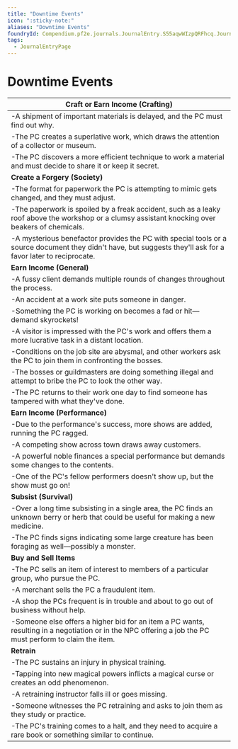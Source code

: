 ```yaml
---
title: "Downtime Events"
icon: ":sticky-note:"
aliases: "Downtime Events"
foundryId: Compendium.pf2e.journals.JournalEntry.S55aqwWIzpQRFhcq.JournalEntryPage.INYPqM7rs9SNFRba
tags:
  - JournalEntryPage
---
```


# Downtime Events
  

| **Craft or Earn Income (Crafting)** |
| --- |
| \-A shipment of important materials is delayed, and the PC must find out why. |
| \-The PC creates a superlative work, which draws the attention of a collector or museum. |
| \-The PC discovers a more efficient technique to work a material and must decide to share it or keep it secret. |
| **Create a Forgery (Society)** |
| \-The format for paperwork the PC is attempting to mimic gets changed, and they must adjust. |
| \-The paperwork is spoiled by a freak accident, such as a leaky roof above the workshop or a clumsy assistant knocking over beakers of chemicals. |
| \-A mysterious benefactor provides the PC with special tools or a source document they didn't have, but suggests they'll ask for a favor later to reciprocate. |
| **Earn Income (General)** |
| \-A fussy client demands multiple rounds of changes throughout the process. |
| \-An accident at a work site puts someone in danger. |
| \-Something the PC is working on becomes a fad or hit— demand skyrockets! |
| \-A visitor is impressed with the PC's work and offers them a more lucrative task in a distant location. |
| \-Conditions on the job site are abysmal, and other workers ask the PC to join them in confronting the bosses. |
| \-The bosses or guildmasters are doing something illegal and attempt to bribe the PC to look the other way. |
| \-The PC returns to their work one day to find someone has tampered with what they've done. |
| **Earn Income (Performance)** |
| \-Due to the performance's success, more shows are added, running the PC ragged. |
| \-A competing show across town draws away customers. |
| \-A powerful noble finances a special performance but demands some changes to the contents. |
| \-One of the PC's fellow performers doesn't show up, but the show must go on! |
| **Subsist (Survival)** |
| \-Over a long time subsisting in a single area, the PC finds an unknown berry or herb that could be useful for making a new medicine. |
| \-The PC finds signs indicating some large creature has been foraging as well—possibly a monster. |
| **Buy and Sell Items** |
| \-The PC sells an item of interest to members of a particular group, who pursue the PC. |
| \-A merchant sells the PC a fraudulent item. |
| \-A shop the PCs frequent is in trouble and about to go out of business without help. |
| \-Someone else offers a higher bid for an item a PC wants, resulting in a negotiation or in the NPC offering a job the PC must perform to claim the item. |
| **Retrain** |
| \-The PC sustains an injury in physical training. |
| \-Tapping into new magical powers inflicts a magical curse or creates an odd phenomenon. |
| \-A retraining instructor falls ill or goes missing. |
| \-Someone witnesses the PC retraining and asks to join them as they study or practice. |
| \-The PC's training comes to a halt, and they need to acquire a rare book or something similar to continue. |